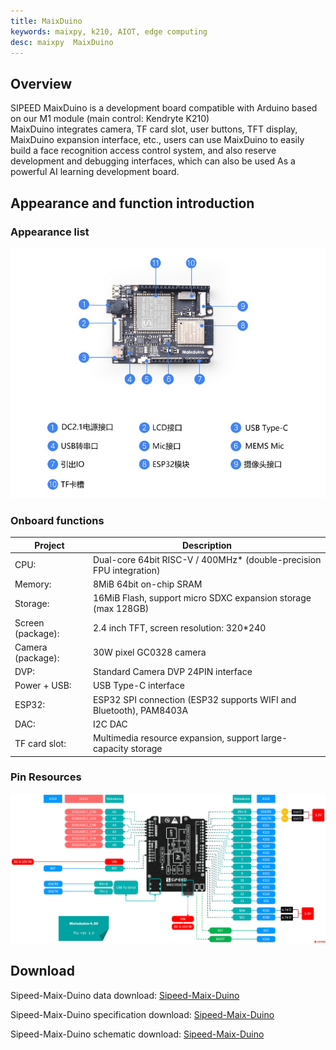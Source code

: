 ```yaml
---
title: MaixDuino
keywords: maixpy, k210, AIOT, edge computing
desc: maixpy  MaixDuino
---
```



## Overview

  SIPEED MaixDuino is a development board compatible with Arduino based on our M1 module (main control: Kendryte K210)
  <br/>MaixDuino integrates camera, TF card slot, user buttons, TFT display, MaixDuino expansion interface, etc., users can use MaixDuino to easily build a face recognition access control system, and also reserve development and debugging interfaces, which can also be used As a powerful AI learning development board.

## Appearance and function introduction

### Appearance list

![MaixDuino](../../assets/hardware/maix_duino/maixduino_4.png)

### Onboard functions

| Project | Description |
| --- | --- |
| CPU: | Dual-core 64bit RISC-V / 400MHz* (double-precision FPU integration) |
| Memory: | 8MiB 64bit on-chip SRAM |
| Storage: | 16MiB Flash, support micro SDXC expansion storage (max 128GB) |
| Screen (package): | 2.4 inch TFT, screen resolution: 320\*240 |
| Camera (package): | 30W pixel GC0328 camera |
| DVP: | Standard Camera DVP 24PIN interface |
| Power + USB: | USB Type-C interface |
| ESP32: | ESP32 SPI connection (ESP32 supports WIFI and Bluetooth), PAM8403A |
| DAC: | I2C DAC |
| TF card slot: | Multimedia resource expansion, support large-capacity storage |

### Pin Resources

![MaixDuino](../../assets/hardware/maix_duino/sipeed_maixduin_pins.png)

## Download

Sipeed-Maix-Duino data download: [Sipeed-Maix-Duino](https://dl.sipeed.com/shareURL/MAIX/HDK/Sipeed-Maixduino/)

Sipeed-Maix-Duino specification download: [Sipeed-Maix-Duino](https://dl.sipeed.com/shareURL/MAIX/HDK/Sipeed-Maixduino/Specifications)

Sipeed-Maix-Duino schematic download: <a href="https://dl.sipeed.com/fileList/MAIX/HDK/Sipeed-Maixduino/Maixduino_2832/Maixduino_2832(Schematic).pdf">Sipeed-Maix-Duino</a>
